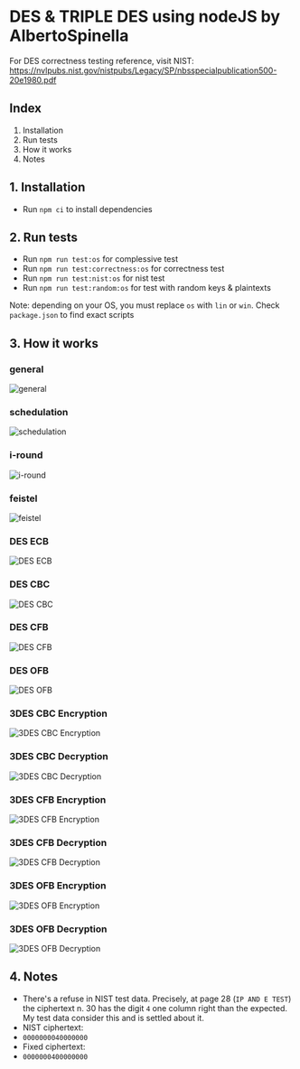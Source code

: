 # DES & TRIPLE DES using nodeJS by AlbertoSpinella

For DES correctness testing reference, visit NIST: https://nvlpubs.nist.gov/nistpubs/Legacy/SP/nbsspecialpublication500-20e1980.pdf

## Index

1. Installation
2. Run tests
3. How it works
4. Notes

## 1. Installation
 - Run `npm ci` to install dependencies

## 2. Run tests
 - Run `npm run test:os` for complessive test
 - Run `npm run test:correctness:os` for correctness test
 - Run `npm run test:nist:os` for nist test
 - Run `npm run test:random:os` for test with random keys & plaintexts

Note: depending on your OS, you must replace `os` with `lin` or `win`. Check `package.json` to find exact scripts

## 3. How it works
### general
![general](https://github.com/AlbertoSpinella/des-3des-js/blob/master/img/general.png)
### schedulation
![schedulation](https://github.com/AlbertoSpinella/des-3des-js/blob/master/img/schedulation.png)
### i-round
![i-round](https://github.com/AlbertoSpinella/des-3des-js/blob/master/img/round.png)
### feistel
![feistel](https://github.com/AlbertoSpinella/des-3des-js/blob/master/img/feistel.png)
### DES ECB
![DES ECB](https://github.com/AlbertoSpinella/des-3des-js/blob/master/img/desecb.png)
### DES CBC
![DES CBC](https://github.com/AlbertoSpinella/des-3des-js/blob/master/img/descbc.png)
### DES CFB
![DES CFB](https://github.com/AlbertoSpinella/des-3des-js/blob/master/img/descfb.png)
### DES OFB
![DES OFB](https://github.com/AlbertoSpinella/des-3des-js/blob/master/img/desofb.png)
### 3DES CBC Encryption
![3DES CBC Encryption](https://github.com/AlbertoSpinella/des-3des-js/blob/master/img/3cbc-e.png)
### 3DES CBC Decryption
![3DES CBC Decryption](https://github.com/AlbertoSpinella/des-3des-js/blob/master/img/3cbc-d.png)
### 3DES CFB Encryption
![3DES CFB Encryption](https://github.com/AlbertoSpinella/des-3des-js/blob/master/img/3cfb-e.png)
### 3DES CFB Decryption
![3DES CFB Decryption](https://github.com/AlbertoSpinella/des-3des-js/blob/master/img/3cfb-d.png)
### 3DES OFB Encryption
![3DES OFB Encryption](https://github.com/AlbertoSpinella/des-3des-js/blob/master/img/3ofb-e.png)
### 3DES OFB Decryption
![3DES OFB Decryption](https://github.com/AlbertoSpinella/des-3des-js/blob/master/img/3ofb-d.png)
## 4. Notes
 - There's a refuse in NIST test data. Precisely, at page 28 (`IP AND E TEST`) the ciphertext n. 30 has the digit `4` one column right than the expected. My test data consider this and is settled about it.
 - NIST ciphertext:
 - `0000000040000000`
 - Fixed ciphertext:
 - `0000000400000000`